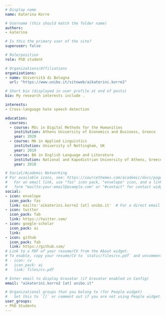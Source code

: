 ```yaml
---
# Display name
name: Katerina Korre

# Username (this should match the folder name)
authors:
- katerina

# Is this the primary user of the site?
superuser: false

# Role/position
role: PhD student

# Organizations/Affiliations
organizations:
- name: Università di Bologna
  url: "https://www.unibo.it/sitoweb/aikaterini.korre2"

# Short bio (displayed in user profile at end of posts)
bio: My research interests include .

interests:
- Cross-language hate speech detection

education:
  courses:
  - course: MSc in Digital Methods for the Humanities
    institution: Athens University of Economics and Business, Greece
    year: 2020
  - course: MA in Applied Linguistics
    institution: University of Nottingham, UK
    year: 2019
  - course: BA in English Language and Literature
    institution: National and Kapodistrian University of Athens, Greece
    year: 2018

# Social/Academic Networking
# For available icons, see: https://sourcethemes.com/academic/docs/page-builder/#icons
#   For an email link, use "fas" icon pack, "envelope" icon, and a link in the
#   form "mailto:your-email@example.com" or "#contact" for contact widget.
social:
- icon: envelope
  icon_pack: fas
  link: mailto:'aikaterini.korre2 [at] unibo.it'  # For a direct email link, use "mailto:test@example.org".
- icon: twitter
  icon_pack: fab
  link: https://twitter.com/
- icon: google-scholar
  icon_pack: ai
  link: 
- icon: github
  icon_pack: fab
  link: https://github.com/
# Link to a PDF of your resume/CV from the About widget.
# To enable, copy your resume/CV to `static/files/cv.pdf` and uncomment the lines below.
# - icon: cv
#   icon_pack: ai
#   link: files/cv.pdf

# Enter email to display Gravatar (if Gravatar enabled in Config)
email: "aikaterini.korre2 [at] unibo.it"

# Organizational groups that you belong to (for People widget)
#   Set this to `[]` or comment out if you are not using People widget.
user_groups:
- PhD Students
---
```



